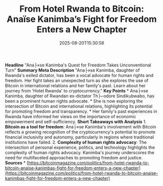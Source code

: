 ﻿---
title: "From Hotel Rwanda to Bitcoin: Anaïse Kanimba’s Fight for Freedom Enters a New Chapter"
date: "2025-08-20T15:30:58"
category: "Markets"
summary: ""
slug: "from hotel rwanda to bitcoin anaïse kanimbas fight for freed"
source_urls:
  - "https://bitcoinmagazine.com/politics/from-hotel-rwanda-to-bitcoin-anaise-kanimbas-fight-for-freedom-enters-a-new-chapter"
seo:
  title: "From Hotel Rwanda to Bitcoin: Anaïse Kanimba’s Fight for Freedom Enters a New Chapter | Hash n Hedge"
  description: ""
  keywords: ["news", "markets", "brief"]
---
**Headline** "Ana├»se Kanimba's Quest for Freedom Takes Unconventional Turn"  **Summary Meta Description** "Ana├»se Kanimba, daughter of Rwanda's exiled dictator, has been a vocal advocate for human rights and freedom. Her fight takes an unexpected turn as she explores the use of Bitcoin in international relations and her family's past. Learn about her journey from 'Hotel Rwanda' to cryptocurrency."  **Key Points**  * Ana├»se Kanimba, daughter of Rwandan ex-dictator Th├⌐odore Sindikubwabo, has been a prominent human rights advocate. * She is now exploring the intersection of Bitcoin and international relations, highlighting its potential for promoting freedom and transparency. * Her family's past experiences in Rwanda have informed her views on the importance of economic empowerment and self-sufficiency.  **Short Takeaways with Analysis**  1. **Bitcoin as a tool for freedom**: Ana├»se Kanimba's involvement with Bitcoin reflects a growing recognition of the cryptocurrency's potential to promote financial inclusivity and autonomy, particularly in regions where traditional institutions have failed. 2. **Complexity of human rights advocacy**: The intersection of personal experience, politics, and technology highlights the complexity of human rights advocacy. Kanimba's journey underscores the need for multifaceted approaches to promoting freedom and justice.  **Sources** * [https://bitcoinmagazine.com/politics/from-hotel-rwanda-to-bitcoin-anaise-kanimbas-fight-for-freedom-enters-a-new-chapter](https://bitcoinmagazine.com/politics/from-hotel-rwanda-to-bitcoin-anaise-kanimbas-fight-for-freedom-enters-a-new-chapter) 
